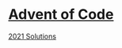 
# [Advent of Code](https://adventofcode.com/about)

[2021 Solutions](https://github.com/Pan-Maciek/aoc/tree/master/2021)